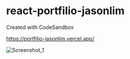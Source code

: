 # react-portfilio-jasonlim
Created with CodeSandbox

https://portfilio-jasonlim.vercel.app/

![Screenshot_1](https://user-images.githubusercontent.com/107684179/194297206-112fe4ef-3e8f-41a7-bc80-881c55bdd104.png)

